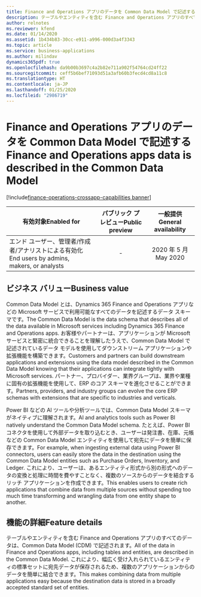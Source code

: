 ```yaml
---
title: Finance and Operations アプリのデータを Common Data Model で記述する
description: テーブルやエンティティを含む Finance and Operations アプリのすべてのデータが、Common Data Model で記述されます
author: relnotes
ms.reviewer: kfend
ms.date: 01/14/2020
ms.assetid: 1b434b83-30cc-e911-a996-000d3a4f3343
ms.topic: article
ms.service: business-applications
ms.author: milindav
dynamics365pdf: true
ms.openlocfilehash: da9b00b3697c4a2b82e711a902f54764cd24ff22
ms.sourcegitcommit: ceff5b6bef71093d51a3afb60b3fecd4cd8a11c8
ms.translationtype: HT
ms.contentlocale: ja-JP
ms.lasthandoff: 01/25/2020
ms.locfileid: "2986719"
---
```

# <a name="finance-and-operations-apps-data-is-described-in-the-common-data-model"></a><span data-ttu-id="a8be9-103">Finance and Operations アプリのデータを Common Data Model で記述する</span><span class="sxs-lookup"><span data-stu-id="a8be9-103">Finance and Operations apps data is described in the Common Data Model</span></span>
[!include[finance-operations-crossapp-capabilities banner](../includes/finance-operations-crossapp-capabilities.md)]

| <span data-ttu-id="a8be9-104">有効対象</span><span class="sxs-lookup"><span data-stu-id="a8be9-104">Enabled for</span></span>    |  <span data-ttu-id="a8be9-105">パブリック プレビュー</span><span class="sxs-lookup"><span data-stu-id="a8be9-105">Public preview</span></span> | <span data-ttu-id="a8be9-106">一般提供</span><span class="sxs-lookup"><span data-stu-id="a8be9-106">General availability</span></span> | 
| ---------- | :----------: |:----------: |
|<span data-ttu-id="a8be9-107">エンド ユーザー、管理者/作成者/アナリストによる有効化</span><span class="sxs-lookup"><span data-stu-id="a8be9-107">End users by admins, makers, or analysts</span></span>|-| <span data-ttu-id="a8be9-108">2020 年 5 月</span><span class="sxs-lookup"><span data-stu-id="a8be9-108">May 2020</span></span>|


## <a name="business-value"></a><span data-ttu-id="a8be9-109">ビジネス バリュー</span><span class="sxs-lookup"><span data-stu-id="a8be9-109">Business value</span></span>
<!-- bv start -->
<span data-ttu-id="a8be9-110">Common Data Model とは、Dynamics 365 Finance and Operations アプリなどの Microsoft サービスで利用可能なすべてのデータを記述するデータ スキーマです。</span><span class="sxs-lookup"><span data-stu-id="a8be9-110">The Common Data Model is the data schema that describes all of the data available in Microsoft services including Dynamics 365 Finance and Operations apps.</span></span> <span data-ttu-id="a8be9-111">お客様やパートナーは、アプリケーションが Microsoft サービスと緊密に統合できることを理解したうえで、Common Data Model で記述されているデータ モデルを使用してダウンストリーム アプリケーションや拡張機能を構築できます。</span><span class="sxs-lookup"><span data-stu-id="a8be9-111">Customers and partners can build downstream applications and extensions using the data model described in the Common Data Model knowing that their applications can integrate tightly with Microsoft services.</span></span> <span data-ttu-id="a8be9-112">パートナー、プロバイダー、業界グループは、業界や業種に固有の拡張機能を使用して、ERP のコア スキーマを進化させることができます。</span><span class="sxs-lookup"><span data-stu-id="a8be9-112">Partners, providers, and industry groups can evolve the core ERP schemas with extensions that are specific to industries and verticals.</span></span>

<span data-ttu-id="a8be9-113">Power BI などの AI ツールや分析ツールでは、Common Data Model スキーマがネイティブに理解されます。</span><span class="sxs-lookup"><span data-stu-id="a8be9-113">AI and analytics tools such as Power BI natively understand the Common Data Model schema.</span></span> <span data-ttu-id="a8be9-114">たとえば、Power BI コネクタを使用して外部データを取り込むとき、ユーザーは発注書、在庫、元帳などの Common Data Model エンティティを使用して宛先にデータを簡単に保存できます。</span><span class="sxs-lookup"><span data-stu-id="a8be9-114">For example, when ingesting external data using Power BI connectors, users can easily store the data in the destination using the Common Data Model entities such as Purchase Orders, Inventory, and Ledger.</span></span> <span data-ttu-id="a8be9-115">これにより、ユーザーは、あるエンティティ形式から別の形式へのデータの変換と処理に時間を費やすことなく、複数のソースからのデータを結合するリッチ アプリケーションを作成できます。</span><span class="sxs-lookup"><span data-stu-id="a8be9-115">This enables users to create rich applications that combine data from multiple sources without spending too much time transforming and wrangling data from one entity shape to another.</span></span>
<!-- bv end -->



## <a name="feature-details"></a><span data-ttu-id="a8be9-116">機能の詳細</span><span class="sxs-lookup"><span data-stu-id="a8be9-116">Feature details</span></span>
<!--feature detail start -->
<span data-ttu-id="a8be9-117">テーブルやエンティティを含む Finance and Operations アプリのすべてのデータは、Common Data Model (CDM) で記述されます。</span><span class="sxs-lookup"><span data-stu-id="a8be9-117">All of the data in Finance and Operations apps, including tables and entities, are described in the Common Data Model.</span></span> <span data-ttu-id="a8be9-118">これにより、幅広く受け入れられているエンティティの標準セットに宛先データが保存されるため、複数のアプリケーションからのデータを簡単に結合できます。</span><span class="sxs-lookup"><span data-stu-id="a8be9-118">This makes combining data from multiple applications easy because the destination data is stored in a broadly accepted standard set of entities.</span></span>
<!--feature detail end -->









